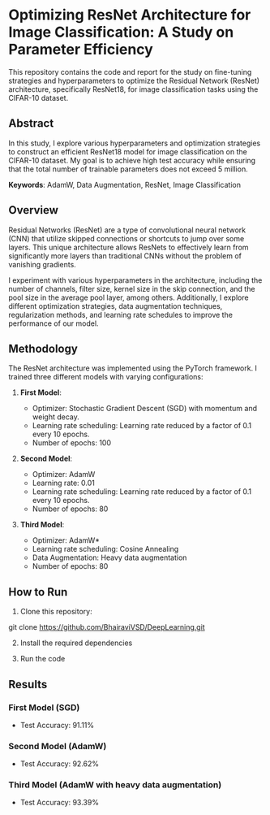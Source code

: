 # Optimizing ResNet Architecture for Image Classification: A Study on Parameter Efficiency

This repository contains the code and report for the study on fine-tuning strategies and hyperparameters to optimize the Residual Network (ResNet) architecture, specifically ResNet18, for image classification tasks using the CIFAR-10 dataset.

## Abstract

In this study, I explore various hyperparameters and optimization strategies to construct an efficient ResNet18 model for image classification on the CIFAR-10 dataset. My goal is to achieve high test accuracy while ensuring that the total number of trainable parameters does not exceed 5 million.

**Keywords**: AdamW, Data Augmentation, ResNet, Image Classification

## Overview

Residual Networks (ResNet) are a type of convolutional neural network (CNN) that utilize skipped connections or shortcuts to jump over some layers. This unique architecture allows ResNets to effectively learn from significantly more layers than traditional CNNs without the problem of vanishing gradients.

I experiment with various hyperparameters in the architecture, including the number of channels, filter size, kernel size in the skip connection, and the pool size in the average pool layer, among others. Additionally, I explore different optimization strategies, data augmentation techniques, regularization methods, and learning rate schedules to improve the performance of our model.

## Methodology

The ResNet architecture was implemented using the PyTorch framework. I trained three different models with varying configurations:

1. **First Model**:
   - Optimizer: Stochastic Gradient Descent (SGD) with momentum and weight decay.
   - Learning rate scheduling: Learning rate reduced by a factor of 0.1 every 10 epochs.
   - Number of epochs: 100

2. **Second Model**:
   - Optimizer: AdamW
   - Learning rate: 0.01
   - Learning rate scheduling: Learning rate reduced by a factor of 0.1 every 10 epochs.
   - Number of epochs: 80

3. **Third Model**:
   - Optimizer: AdamW*
   - Learning rate scheduling: Cosine Annealing
   - Data Augmentation: Heavy data augmentation
   - Number of epochs: 80

## How to Run

1. Clone this repository:

git clone https://github.com/BhairaviVSD/DeepLearning.git

2. Install the required dependencies

3. Run the code

## Results

### First Model (SGD)
- Test Accuracy: 91.11%

### Second Model (AdamW)
- Test Accuracy: 92.62%

### Third Model (AdamW with heavy data augmentation)
- Test Accuracy: 93.39%

